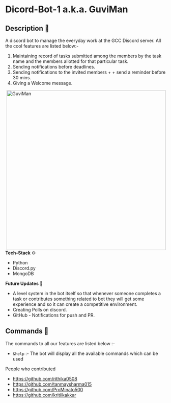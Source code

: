 # Dicord-Bot-1 a.k.a. **GuviMan**
 
## Description 💭
A discord bot to manage the everyday work at the GCC Discord server. All the cool features are listed below:- 

1. Maintaining record of tasks submitted among the members by the task name and the members allotted for that particular task.
2. Sending notifications before deadlines.
3. Sending notifications to the invited members + +  send a reminder before 30 mins.
4. Giving a Welcome message.

<a href="https://discord.com/api/oauth2/authorize?client_id=858522982322274374&permissions=8&scope=bot"><img align="right" width="500" height="500" title="GuviMan" src="https://github.com/Guvi-CodeCamp-SRM/Dicord-Bot-1/blob/main/Guviman_logo.png"/><a>

**Tech-Stack** ⚙

* Python
* Discord.py
* MongoDB
 
**Future Updates** 🔮

* A level system in the bot itself so that whenever someone completes a task or contributes something related to bot they will get some experience and so it can create a competitive environment.
* Creating Polls on discord.
* GitHub - Notifications for push and PR. 

## Commands 👀
The commands to all our features are listed below :-

* `&help` :- The bot will display all the available commands which can be used 

People who contributed

* https://github.com/rithika0508
* https://github.com/tanmaysharma015
* https://github.com/ProMinato500
* https://github.com/kritiikakkar
